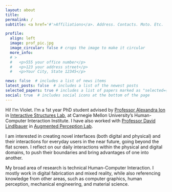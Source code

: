```yaml
---
layout: about
title: 
permalink: /
subtitle: <a href='#'>Affiliations</a>. Address. Contacts. Moto. Etc.

profile:
  align: left
  image: prof_pic.jpg
  image_circular: false # crops the image to make it circular
  more_info: 
  # >
  #   <p>555 your office number</p>
  #   <p>123 your address street</p>
  #   <p>Your City, State 12345</p>

news: false  # includes a list of news items
latest_posts: false  # includes a list of the newest posts
selected_papers: true # includes a list of papers marked as "selected={true}"
social: true  # includes social icons at the bottom of the page
---
```



Hi! I’m Violet. I’m a 1st year PhD student advised by [Professor Alexandra Ion](http://alexandraion.com/) in [Interactive Structures Lab](https://interactive-structures.org/), at Carnegie Mellon University’s Human-Computer Interaction Institute. I have also worked with [Professor David Lindlbauer](https://www.davidlindlbauer.com/) in [Augmented Perception Lab](https://augmented-perception.org/).

I am interested in creating novel interfaces (both digital and physical) and their interactions for everyday users in the near future, going beyond the flat screen. I reflect on our daily interactions within the physical and digital domains, to push their boundaries and bring advantages of one into another.

My broad area of research is technical Human-Computer Interaction. I mostly work in digital fabrication and mixed reality, while also referencing knowledge from other areas, such as computer graphics, human perception, mechanical engineering, and material science.